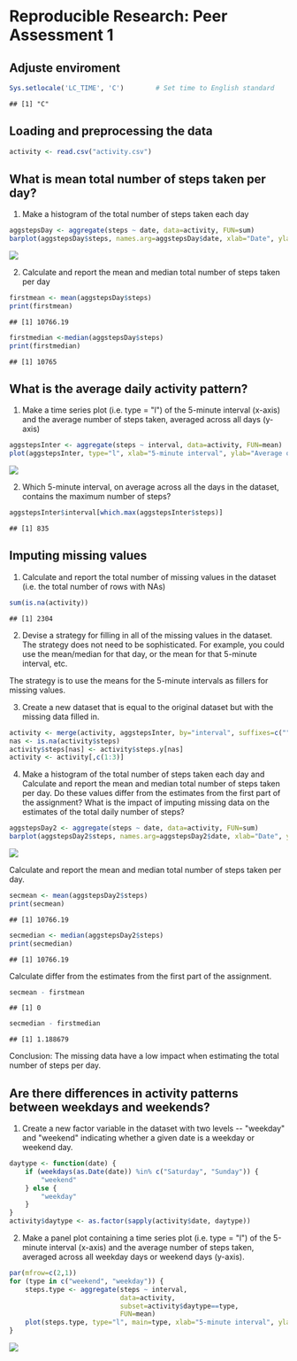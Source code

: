 # Reproducible Research: Peer Assessment 1

## Adjuste enviroment


```r
Sys.setlocale('LC_TIME', 'C')        # Set time to English standard
```

```
## [1] "C"
```

## Loading and preprocessing the data


```r
activity <- read.csv("activity.csv")
```

## What is mean total number of steps taken per day?
 1. Make a histogram of the total number of steps taken each day


```r
aggstepsDay <- aggregate(steps ~ date, data=activity, FUN=sum)
barplot(aggstepsDay$steps, names.arg=aggstepsDay$date, xlab="Date", ylab="Total of Steps")
```

![](PA1_template_files/figure-html/unnamed-chunk-3-1.png) 

 2. Calculate and report the mean and median total number of steps taken per day


```r
firstmean <- mean(aggstepsDay$steps)
print(firstmean)
```

```
## [1] 10766.19
```

```r
firstmedian <-median(aggstepsDay$steps)
print(firstmedian)
```

```
## [1] 10765
```

## What is the average daily activity pattern?
1. Make a time series plot (i.e. type = "l") of the 5-minute interval (x-axis) and the average number of steps taken, averaged across all days (y-axis)


```r
aggstepsInter <- aggregate(steps ~ interval, data=activity, FUN=mean)
plot(aggstepsInter, type="l", xlab="5-minute interval", ylab="Average of Steps")
```

![](PA1_template_files/figure-html/unnamed-chunk-5-1.png) 

2. Which 5-minute interval, on average across all the days in the dataset, contains the maximum number of steps?


```r
aggstepsInter$interval[which.max(aggstepsInter$steps)]
```

```
## [1] 835
```

## Imputing missing values
1. Calculate and report the total number of missing values in the dataset (i.e. the total number of rows with NAs)


```r
sum(is.na(activity))
```

```
## [1] 2304
```

2. Devise a strategy for filling in all of the missing values in the dataset. The strategy does not need to be sophisticated. For example, you could use the 
mean/median for that day, or the mean for that 5-minute interval, etc.

The strategy is to use the means for the 5-minute intervals as fillers for missing values.

3. Create a new dataset that is equal to the original dataset but with the missing data filled in.


```r
activity <- merge(activity, aggstepsInter, by="interval", suffixes=c("",".y"))
nas <- is.na(activity$steps)
activity$steps[nas] <- activity$steps.y[nas]
activity <- activity[,c(1:3)]
```

4. Make a histogram of the total number of steps taken each day and Calculate and report the mean and median total number of steps taken per day. Do these values differ from the estimates from the first part of the assignment? What is the impact of imputing missing data on the estimates of the total daily number of steps?


```r
aggstepsDay2 <- aggregate(steps ~ date, data=activity, FUN=sum)
barplot(aggstepsDay2$steps, names.arg=aggstepsDay2$date, xlab="Date", ylab="Total of Steps")
```

![](PA1_template_files/figure-html/unnamed-chunk-9-1.png) 

Calculate and report the mean and median total number of steps taken per day. 


```r
secmean <- mean(aggstepsDay2$steps)
print(secmean)
```

```
## [1] 10766.19
```

```r
secmedian <- median(aggstepsDay2$steps)
print(secmedian)
```

```
## [1] 10766.19
```
Calculate differ from the estimates from the first part of the assignment.


```r
secmean - firstmean
```

```
## [1] 0
```

```r
secmedian - firstmedian
```

```
## [1] 1.188679
```

Conclusion: The missing data have a low impact  when estimating the total number of steps per day.

## Are there differences in activity patterns between weekdays and weekends?
1. Create a new factor variable in the dataset with two levels -- "weekday" and "weekend" indicating whether a given date is a weekday or weekend day.


```r
daytype <- function(date) {
    if (weekdays(as.Date(date)) %in% c("Saturday", "Sunday")) {
        "weekend"
    } else {
        "weekday"
    }
}
activity$daytype <- as.factor(sapply(activity$date, daytype))
```

2. Make a panel plot containing a time series plot (i.e. type = "l") of the 5-minute interval (x-axis) and the average number of steps taken, averaged across all weekday days or weekend days (y-axis).


```r
par(mfrow=c(2,1))
for (type in c("weekend", "weekday")) {
    steps.type <- aggregate(steps ~ interval,
                            data=activity,
                            subset=activity$daytype==type,
                            FUN=mean)
    plot(steps.type, type="l", main=type, xlab="5-minute interval", ylab="Average of Steps")
}
```

![](PA1_template_files/figure-html/unnamed-chunk-13-1.png) 


